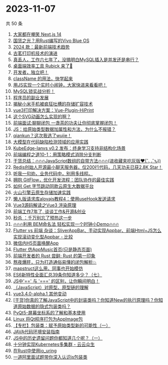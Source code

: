 # 2023-11-07

共 50 条

<!-- BEGIN JUEJIN -->
<!-- 最后更新时间 2023-11-07 00:07:47 +0800 -->
1. [大家都在嘲笑 Next.js 14](https://juejin.cn/post/7297049953229766690)
1. [国货之光？用Rust编写的Vivo Blue OS](https://juejin.cn/post/7297135578394460211)
1. [2024 款：最新前端技术趋势](https://juejin.cn/post/7297917491795132428)
1. [古茗打印机技术的演进](https://juejin.cn/post/7297529039312158730)
1. [真丢人，工作六七年了，没搞明白MySQL插入是并发还是串行？](https://juejin.cn/post/7297608058476249124)
1. [桌面端效率工具 Rubick 来了🎉](https://juejin.cn/post/7297782151046889482)
1. [开发者，独立吧！](https://juejin.cn/post/7297152068782473243)
1. [className 的用法，快学起来](https://juejin.cn/post/7177042554666352697)
1. [用JS实现一个实时小闹钟，大家快进来看看吧！](https://juejin.cn/post/7297141452340871219)
1. [MySQL锁实战分析！](https://juejin.cn/post/7297141452340690995)
1. [程序员的副业发展](https://juejin.cn/post/7297124052174848036)
1. [揭秘小米手机被疯狂吐槽的存储扩容技术](https://juejin.cn/post/7297423930225639465)
1. [vue3打印解决方案：Vue-Plugin-HiPrint](https://juejin.cn/post/7297080018655412250)
1. [这个SVG动画怎么实现的啊？](https://juejin.cn/post/7297130301289136163)
1. [前端面试:聊聊闭包  一盏茶的功夫让你彻底掌握闭包！](https://juejin.cn/post/7297101248062144550)
1. [JS：给原始类型数据加属性和方法，为什么不报错？](https://juejin.cn/post/7297094079116050443)
1. [qiankun？这次我选了wujie！](https://juejin.cn/post/7297592806569164810)
1. [大模型在代码缺陷检测领域的应用实践](https://juejin.cn/post/7296776648372060179)
1. [KubeEdge-Ianvs v0.2 发布：终身学习支持非结构化场景](https://juejin.cn/post/7296796593503338515)
1. [前端编程之道10-1：用策略模式消除分支判断](https://juejin.cn/post/7297124052175372324)
1. [干货总结：🔥🔥🔥JavaScript数组的自带方法🔥🔥🔥(进收藏夹吃灰版♥(ˆ◡ˆԅ))](https://juejin.cn/post/7297400491834867762)
1. [ Redis创始人开源最小聊天服务器，仅200行代码，几天功夫已获2.8K Star！](https://juejin.cn/post/7297090176877871113)
1. [听我一句劝，业务代码中，别用多线程。](https://juejin.cn/post/7297980721590272040)
1. [拥抱 GitFlow，优化开发流程：团队协作的最佳实践](https://juejin.cn/post/7297124052174962724)
1. [如何 Get 字节跳动同款云原生大数据平台](https://juejin.cn/post/7296845454368817204)
1. [火山引擎云原生存储加速实践](https://juejin.cn/post/7296845454368751668)
1. [懒人版请求库alovajs教程4：使用useHook发送请求](https://juejin.cn/post/7297061712338468890)
1. [Vue3源码解读之Vue3 渲染原理](https://juejin.cn/post/7297114994881757236)
1. [前端工作7年了, 谈谈工作&开源&创业](https://juejin.cn/post/7297155636332347429)
1. [秒杀 ：千万别忘了预热这一步](https://juejin.cn/post/7297513663434113043)
1. [🔥🔥🔥利用 BEM命名法 轻松实现一个时钟小Demo🔥🔥🔥](https://juejin.cn/post/7297155636331544613)
1. [Flutter vs 前端 杂谈：SliverAppBar、手动实现Appbar、前端Html+JS怎么实现滚动变化型Appbar - 比较](https://juejin.cn/post/7297061712339435546)
1. [微信内H5页面唤醒App](https://juejin.cn/post/7297526380333400083)
1. [Flutter 仿AppMusic首页(只是静态页面)](https://juejin.cn/post/7297154281869197364)
1. [前端开发者的 Rust 尝鲜: Rust 的第一印象](https://juejin.cn/post/7297552952272207923)
1. [熬夜爆肝，只为打造通俗易懂的闭包解析💥](https://juejin.cn/post/7297154281870196788)
1. [mapstruct这么用，同事也开始模仿](https://juejin.cn/post/7297222349731627046)
1. [ES6新特性全面汇总39条你知道多少？（七）](https://juejin.cn/post/7297103474439897123)
1. [JS中'==' 与 '===' 的区别，让你瞬间明白！](https://juejin.cn/post/7297101248062685222)
1. [（JavaScript）对原型、原型链的理解](https://juejin.cn/post/7297124052175241252)
1. [vue3.4.0-alpha.1 其他变动](https://juejin.cn/post/7297425141726052378)
1. [[干货]你真的了解JavaScript中的封装类吗？你知道New的执行原理吗？你知道原始数据的隐式包装类吗？](https://juejin.cn/post/7297152068783439899)
1. [PyQt5-屏幕坐标系的了解和基本使用](https://juejin.cn/post/7297152068782555163)
1. [Linux 将Qt程序打包为AppImage包](https://juejin.cn/post/7297053260086460431)
1. [【专栏】包装类：赋予原始类型新的可能性（一）](https://juejin.cn/post/7297425141725921306)
1. [JAVA代码环境安装指南](https://juejin.cn/post/7297080018655707162)
1. [JS中的历史遗留问题你都知道几个呢？（一）](https://juejin.cn/post/7297135578393739315)
1. [十分钟实现Kubernetes多集群 - 云云众生](https://juejin.cn/post/7297526380328615955)
1. [在Rust中使用io_uring](https://juejin.cn/post/7296738166380347418)
1. [一道阿里面试题带你深入认识js包装类](https://juejin.cn/post/7297400491834409010)
<!-- END JUEJIN -->